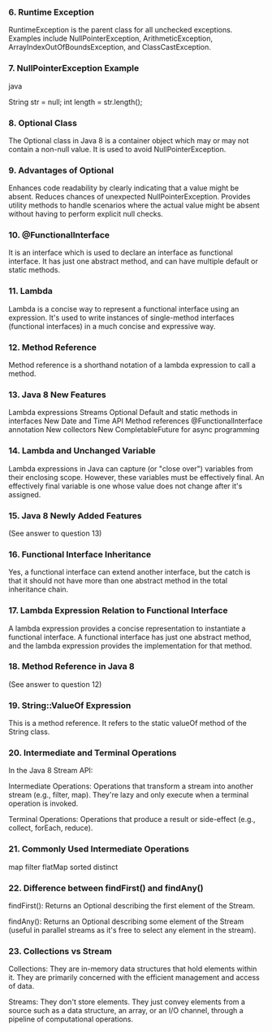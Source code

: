 ### 6. Runtime Exception
RuntimeException is the parent class for all unchecked exceptions. Examples include NullPointerException, ArithmeticException, ArrayIndexOutOfBoundsException, and ClassCastException.

### 7. NullPointerException Example
java

   String str = null;
   int length = str.length();  
### 8. Optional Class
   The Optional class in Java 8 is a container object which may or may not contain a non-null value. It is used to avoid NullPointerException.

### 9. Advantages of Optional
   Enhances code readability by clearly indicating that a value might be absent.
   Reduces chances of unexpected NullPointerException.
   Provides utility methods to handle scenarios where the actual value might be absent without having to perform explicit null checks.
### 10. @FunctionalInterface
It is an interface which is used to declare an interface as functional interface. It has just one abstract method, and can have multiple default or static methods.

### 11. Lambda
Lambda is a concise way to represent a functional interface using an expression. It's used to write instances of single-method interfaces (functional interfaces) in a much concise and expressive way.

### 12. Method Reference
Method reference is a shorthand notation of a lambda expression to call a method.

### 13. Java 8 New Features
Lambda expressions
Streams
Optional
Default and static methods in interfaces
New Date and Time API
Method references
@FunctionalInterface annotation
New collectors
New CompletableFuture for async programming
### 14. Lambda and Unchanged Variable
Lambda expressions in Java can capture (or "close over") variables from their enclosing scope. However, these variables must be effectively final. An effectively final variable is one whose value does not change after it's assigned.

### 15. Java 8 Newly Added Features
(See answer to question 13)

### 16. Functional Interface Inheritance
Yes, a functional interface can extend another interface, but the catch is that it should not have more than one abstract method in the total inheritance chain.

### 17. Lambda Expression Relation to Functional Interface
A lambda expression provides a concise representation to instantiate a functional interface. A functional interface has just one abstract method, and the lambda expression provides the implementation for that method.

### 18. Method Reference in Java 8
(See answer to question 12)

### 19. String::ValueOf Expression
This is a method reference. It refers to the static valueOf method of the String class.

### 20. Intermediate and Terminal Operations
In the Java 8 Stream API:

Intermediate Operations: Operations that transform a stream into another stream (e.g., filter, map). They're lazy and only execute when a terminal operation is invoked.

Terminal Operations: Operations that produce a result or side-effect (e.g., collect, forEach, reduce).

### 21. Commonly Used Intermediate Operations
map
filter
flatMap
sorted
distinct
### 22. Difference between findFirst() and findAny()
findFirst(): Returns an Optional describing the first element of the Stream.

findAny(): Returns an Optional describing some element of the Stream (useful in parallel streams as it's free to select any element in the stream).

### 23. Collections vs Stream
Collections: They are in-memory data structures that hold elements within it. They are primarily concerned with the efficient management and access of data.

Streams: They don't store elements. They just convey elements from a source such as a data structure, an array, or an I/O channel, through a pipeline of computational operations.
